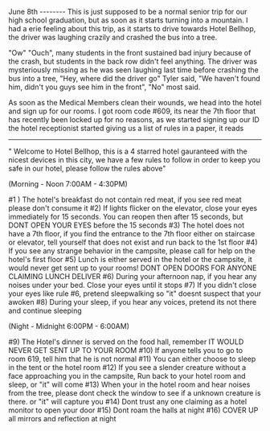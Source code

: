 June 8th -------- This is just supposed to be a normal senior trip for our high school graduation, but as soon as it starts turning into a mountain. I had a erie feeling about this trip, as it starts to drive towards Hotel Bellhop, the driver was laughing crazily and crashed the bus into a tree.

"Ow" "Ouch", many students in the front sustained bad injury because of the crash, but students in the back row didn't feel anything. The driver was mysteriously missing as he was seen laughing last time before crashing the bus into a tree, "Hey, where did the driver go" Tyler said, "We haven't found him, didn't you guys see him in the front", "No" most said.

As soon as the Medical Members clean their wounds, we head into the hotel and sign up for our rooms. I got room code #609, its near the 7th floor that has recently been locked up for no reasons, as we started signing up our ID the hotel receptionist started giving us a list of rules in a paper, it reads

_________________________________________________________________________________________________________________________________________________

" Welcome to Hotel Bellhop, this is a 4 starred hotel gauranteed with the nicest devices in this city, we have a few rules to follow in order to keep you safe in our hotel, please follow the rules above"

(Morning - Noon 7:00AM - 4:30PM)

#1 ) The hotel's breakfast do not contain red meat, if you see red meat please don't consume it
#2) If lights flicker on the elevator, close your eyes immediately for 15 seconds. You can reopen then after 15 seconds, but DONT OPEN YOUR EYES before the 15 seconds 
#3) The hotel does not have a 7th floor, if you find the entrance to the 7th floor either on staircase or elevator, tell yourself that does not exist and run back to the 1st floor
#4) If you see any strange behavior in the campsite, please call for help on the hotel's first floor
#5) Lunch is either served in the hotel or the campsite, it would never get sent up to your rooms! DONT OPEN DOORS FOR ANYONE CLAIMING LUNCH DELIVER
#6) During your afternoon nap, if you hear any noises under your bed. Close your eyes until it stops
#7) If you didn't close your eyes like rule #6, pretend sleepwalking so "it" doesnt suspect that your awoken
#8) During your sleep, if you hear any voices, pretend its not there and continue sleeping

(Night - Midnight 6:00PM - 6:00AM)

#9) The Hotel's dinner is served on the food hall, remember IT WOULD NEVER GET SENT UP TO YOUR ROOM
#10) If anyone tells you to go to room 619, tell him that he is not normal
#11) You can either choose to sleep in the tent or the hotel room
#12) If you see a slender creature without a face approaching you in the campsite, Run back to your hotel room and sleep, or "it" will come
#13) When your in the hotel room and hear noises from the tree, please dont check the window to see if a unknown creature is there. or "it" will capture you
#14) Dont trust any one claiming as a hotel monitor to open your door
#15) Dont roam the halls at night
#16) COVER UP all mirrors and reflection at night